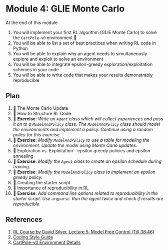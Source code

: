# Module 4: GLIE Monte Carlo

At the end of this module

1. You will implement your first RL algorithm (GLIE Monte Carlo) to solve the `CartPole-v0` environment :tada:
2. You will be able to list a set of best practices when writing RL code in Python
3. You will be able to explain why an agent needs to simultaneously explore and exploit to solve an environment
4. You will be able to integrate epsilon-greedy exploration/exploitation schemes in your code
5. You will be able to write code that makes your results demonstrably reproducible

## Plan

1. :movie_camera: The Monte Carlo Update
2. :movie_camera: How to Structure RL Code
3. :pencil: **Exercise**: *Write an `Agent` class which will collect experiences and pass it on to a `ModelAndPolicy` class.
The `ModelAndPolicy` class should model the environments and implement a policy. Continue using a 
random policy for this exercise.*
4. :pencil: **Exercise**: *Modify `ModelAndPolicy` to use a table for modeling the environment. Update the model using Monte
Carlo updates.*
5. :movie_camera: Exploration vs. Exploitation - epsilon greedy policies and epsilon annealing
6. :pencil: **Exercise**: *Modify the `Agent` class to create an epsilon schedule during training.*
7. :pencil: **Exercise**: *Modify the `ModelAndPolicy` class to implement an epsilon greedy policy.*
8. :movie_camera: Creating the starter script
9. :movie_camera: Importance of reproducibility in RL
10. :pencil: **Exercise**: *Add command line options related to reproducibility in the starter script. Use `argparse`. Run
the agent twice and check if results are reproducible.*

## References

1. [RL Course by David Silver, Lecture 5: Model Free Control (Till 38:46)](https://www.youtube.com/watch?v=lfHX2hHRMVQ&t)
2. [Coding Style Guide](https://github.com/gutfeeling/practical_rl_for_coders/blob/master/style_guide.md)
3. [CartPole-v0 Environment Details](https://github.com/openai/gym/wiki/Leaderboard#cartpole-v0)
